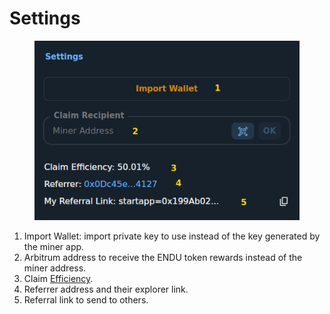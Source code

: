 # Settings

<figure><img src="../.gitbook/assets/image (4).png" alt=""><figcaption></figcaption></figure>

1. Import Wallet: import private key to use instead of the key generated by the miner app.
2. Arbitrum address to receive the ENDU token rewards instead of the miner address.
3. Claim [Efficiency](../por/efficiency.md).
4. Referrer address and their explorer link.
5. Referral link to send to others.
